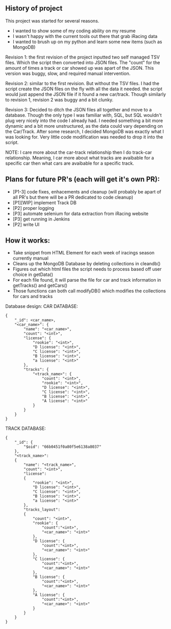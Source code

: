 ## History of project
This project was started for several reasons.
- I wanted to show some of my coding ability on my resume
- I wasn't happy with the current tools out there that grab iRacing data
- I wanted to brush up on my python and learn some new items (such as MongoDB)

Revision 1: the first revision of the project inputted two self managed TSV files. Which the script then converted into JSON files. The "count" for the amount of times a track or car showed up was apart of the JSON. This version was buggy, slow, and required manual intervention.

Revision 2: similar to the first revision. But without the TSV files. I had the script create the JSON files on the fly with all the data it needed. the script would just append the JSON file if it found a new car/track. Though similarly to revision 1, revision 2 was buggy and a bit clunky. 

Revision 3: Decided to ditch the JSON files all together and move to a database. Though the only type I was familiar with, SQL, but SQL wouldn't plug very nicely into the code I already had. I needed something a bit more dynamic and a bit more unstructured, as the data could vary depending on the Car/Track. After some research, I decided MongoDB was exactly what I was looking for. Very little code modification was needed to drop it into the script. 

NOTE: I care more about the car-track relationship then I do track-car relationship. Meaning, I car more about what tracks are avaibable for a specific car then what cars are avaibable for a specific track. 

## Plans for future PR's (each will get it's own PR):
- [P1-3] code fixes, enhacements and cleanup (will probably be apart of all PR's but there will be a PR dedicated to code cleanup)
- [P1][WIP] implement Track DB
- [P2] proper logging
- [P3] automate selenium for data extraction from iRacing website
- [P3] get running in Jenkins
- [P2] write UI

## How it works:
- Take snippet from HTML Element for each week of iracings season currently manual
- Cleans up the MongoDB Database by deleting collections in cleandb()
- Figures out which html files the script needs to process based off user choice in getData()
- For each file found, it will parse the file for car and track information in getTracks() and getCars()
- Those functions can both call modifyDB() which modifies the collections for cars and tracks

Database design:
CAR DATABASE:
```
{
    "_id": <car_name>,
    "<car_name>": {
        "name": "<car_name>",
        "count": "<int>",
        "license": {
            "rookie": "<int>",
            "D license": "<int>",
            "C license": "<int>",
            "B license": "<int>",
            "a license": "<int>"
        },
        "tracks": {
            "<track_name>": {
                "count": "<int>",
                "rookie": "<int>",
                "D license": "<int>",
                "C license": "<int>",
                "B license": "<int>",
                "A license": "<int>"
            }
        }
    }
}
```
TRACK DATABASE:
```
{
    "_id": {
        "$oid": "66b0451f0a80f5e6138a8037"
    },
    "<track_name>": 
    {
        "name": "<track_name>",
        "count": "<int>",
        "license": 
        {
            "rookie": "<int>",
            "D license": "<int>",
            "C license": "<int>",
            "B license": "<int>",
            "a license": "<int>"
        },
        "tracks_layout": 
        {
            "count": "<int>",
            "rookie": {
                "count":"<int>",
                "<car_name>": "<int>"
            },
            "D license": {
                "count":"<int>",
                "<car_name>": "<int>"
            },
            "C license": {
                "count":"<int>",
                "<car_name>": "<int>"
            },
            "B license": {
                "count":"<int>",
                "<car_name>": "<int>"
            },
            "A license": {
                "count":"<int>",
                "<car_name>": "<int>"
            }
        }
    }
}
```
